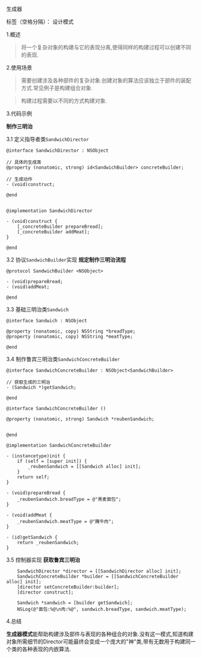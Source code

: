 ﻿生成器       

标签（空格分隔）： 设计模式

1.概述

> 将一个复杂对象的构建与它的表现分离,使得同样的构建过程可以创建不同的表现.

2.使用场景

> 需要创建涉及各种部件的复杂对象.创建对象的算法应该独立于部件的装配方式.常见例子是构建组合对象.

> 构建过程需要以不同的方式构建对象.

3.代码示例

**制作三明治**

3.1 定义指导者类`SandwichDirector`
```
@interface SandwichDirector : NSObject

// 具体的生成类
@property (nonatomic, strong) id<SandwichBuilder> concreteBuilder;

// 生成动作
- (void)construct;

@end


@implementation SandwichDirector

- (void)construct {
    [_concreteBuilder prepareBread];
    [_concreteBuilder addMeat];
}

@end
```

3.2 协议`SandwichBuilder`实现
**规定制作三明治流程**
```
@protocol SandwichBuilder <NSObject>

- (void)prepareBread;
- (void)addMeat;

@end
```

3.3 基础三明治类`Sandwich`
```
@interface Sandwich : NSObject

@property (nonatomic, copy) NSString *breadType;
@property (nonatomic, copy) NSString *meatType;

@end

```

3.4 制作鲁宾三明治类`SandwichConcreteBuilder`
```
@interface SandwichConcreteBuilder : NSObject<SandwichBuilder>

// 获取生成的三明治
- (Sandwich *)getSandwich;

@end

@interface SandwichConcreteBuilder ()

@property (nonatomic, strong) Sandwich *reubenSandwich;


@end

@implementation SandwichConcreteBuilder

- (instancetype)init {
    if (self = [super init]) {
        _reubenSandwich = [[Sandwich alloc] init];
    }
    return self;
}

- (void)prepareBread {
    _reubenSandwich.breadType = @"黑麦面包";
}

- (void)addMeat {
    _reubenSandwich.meatType = @"腌牛肉";
}

- (id)getSandwich {
    return _reubenSandwich;
}

```

3.5 控制器实现
**获取鲁宾三明治**
```
    SandwichDirector *director = [[SandwichDirector alloc] init];
    SandwichConcreteBuilder *builder = [[SandwichConcreteBuilder alloc] init];
    [director setConcreteBuilder:builder];
    [director construct];
    
    Sandwich *sandwich = [builder getSandwich];
    NSLog(@"面包:%@\n肉:%@", sandwich.breadType, sandwich.meatType);
```


4.总结

**生成器模式**能帮助构建涉及部件与表现的各种组合的对象.没有这一模式,知道构建对象所需细节的Director可能最终会变成一个庞大的"神"类,带有无数用于构建同一个类的各种表现的内嵌算法.





